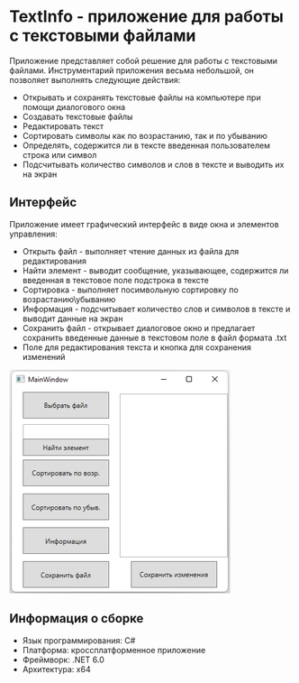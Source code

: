 TextInfo - приложение для работы с текстовыми файлами
============================================================================
Приложение представляет собой решение для работы с текстовыми файлами. Инструментарий приложения весьма небольшой, он позволяет выполнять следующие действия:
- Открывать и сохранять текстовые файлы на компьютере при помощи диалогового окна
- Создавать текстовые файлы
- Редактировать текст
- Сортировать символы как по возрастанию, так и по убыванию
- Определять, содержится ли в тексте введенная пользователем строка или символ
- Подсчитывать количество символов и слов в тексте и выводить их на экран

Интерфейс
------
Приложение имеет графический интерфейс в виде окна и элементов управления:
- Открыть файл - выполняет чтение данных из файла для редактирования
- Найти элемент - выводит сообщение, указывающее, содержится ли введенная в текстовое поле подстрока в тексте
- Сортировка - выполняет посимвольную сортировку по возрастанию\убыванию
- Информация - подсчитывает количество слов и символов в тексте и выводит данные на экран
- Сохранить файл - открывает диалоговое окно и предлагает сохранить введенные данные в текстовом поле в файл формата .txt
- Поле для редактирования текста и кнопка для сохранения изменений
<img alt="TextInfo" src="./TextInfo/Images/main.png"> 

Информация о сборке
------
- Язык программирования: C#
- Платформа: кроссплатформенное приложение
- Фреймворк: .NET 6.0
- Архитектура: x64
